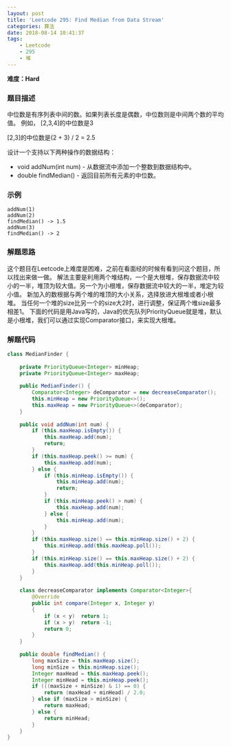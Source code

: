 ```yaml
---
layout: post
title: 'Leetcode 295: Find Median from Data Stream'
categories: 算法
date: 2018-08-14 10:41:37
tags:
    - Leetcode
    - 295
    - 堆
---
```

**难度：Hard**
### 题目描述
中位数是有序列表中间的数。如果列表长度是偶数，中位数则是中间两个数的平均值。
例如，
[2,3,4]的中位数是3

[2,3]的中位数是(2 + 3) / 2 = 2.5

设计一个支持以下两种操作的数据结构：
* void addNum(int num) - 从数据流中添加一个整数到数据结构中。
* double findMedian() - 返回目前所有元素的中位数。
<!-- more -->

### 示例
```shell
addNum(1)
addNum(2)
findMedian() -> 1.5
addNum(3) 
findMedian() -> 2
```

### 解题思路
这个题目在Leetcode上难度是困难，之前在看面经的时候有看到问这个题目，所以找出来做一做。
解法主要是利用两个堆结构，一个是大根堆，保存数据流中较小的一半，堆顶为较大值。另一个为小根堆，保存数据流中较大的一半，堆定为较小值。
新加入的数根据与两个堆的堆顶的大小关系，选择放进大根堆或者小根堆。
当任何一个堆的size比另一个的size大2时，进行调整，保证两个堆size最多相差1。
下面的代码是用Java写的，Java的优先队列PriorityQueue就是堆，默认是小根堆，我们可以通过实现Comparator接口，来实现大根堆。

### 解题代码
```Java
class MedianFinder {
    
    private PriorityQueue<Integer> minHeap;
    private PriorityQueue<Integer> maxHeap;
    
    public MedianFinder() {
        Comparator<Integer> deComparator = new decreaseComparator();
        this.minHeap = new PriorityQueue<>();
        this.maxHeap = new PriorityQueue<>(deComparator);
    }
    
    public void addNum(int num) {
        if (this.maxHeap.isEmpty()) {
            this.maxHeap.add(num);
            return;
        }
        if (this.maxHeap.peek() >= num) {
            this.maxHeap.add(num);
        } else {
            if (this.minHeap.isEmpty()) {
                this.minHeap.add(num);
                return;
            }
            if (this.minHeap.peek() > num) {
                this.maxHeap.add(num);
            } else {
                this.minHeap.add(num);
            }
        }
        if (this.maxHeap.size() == this.minHeap.size() + 2) {
            this.minHeap.add(this.maxHeap.poll());
        }
        if (this.minHeap.size() == this.maxHeap.size() + 2) {
            this.maxHeap.add(this.minHeap.poll());
        }
    }
    
    class decreaseComparator implements Comparator<Integer>{
        @Override
        public int compare(Integer x, Integer y)
        {
            if (x < y)  return 1;
            if (x > y)  return -1;
            return 0;
        }
    }
    
    public double findMedian() {
        long maxSize = this.maxHeap.size();
        long minSize = this.minHeap.size();
        Integer maxHead = this.maxHeap.peek();
        Integer minHead = this.minHeap.peek();
        if (((maxSize + minSize) & 1) == 0) {
            return (maxHead + minHead) / 2.0;
        } else if (maxSize > minSize) {
            return maxHead;
        } else {
            return minHead;
        }
    }
}
```